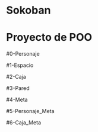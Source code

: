 # Sokoban
# Proyecto de POO
  
 #0-Personaje
 
 #1-Espacio
  
  #2-Caja 
  
  #3-Pared
  
  #4-Meta
  
  #5-Personaje_Meta
  
  #6-Caja_Meta
  